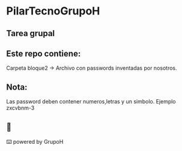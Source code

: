 # PilarTecnoGrupoH

## Tarea grupal

## Este repo contiene: 
Carpeta bloque2 -> Archivo con passwords inventadas por nosotros.

## Nota:
Las password deben contener numeros,letras y un simbolo. Ejemplo zxcvbnm-3

## 🎁

⌨️ powered by GrupoH
